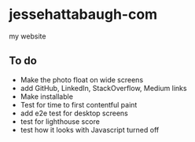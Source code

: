 # jessehattabaugh-com

my website

## To do

-   Make the photo float on wide screens
-   add GitHub, LinkedIn, StackOverflow, Medium links
-   Make installable
-   Test for time to first contentful paint
-   add e2e test for desktop screens
-   test for lighthouse score
-   test how it looks with Javascript turned off
